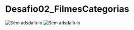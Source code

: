 # Desafio02_FilmesCategorias
![Sem adsdaítulo](https://user-images.githubusercontent.com/72922695/134827698-e0b0b4b2-f0e3-4689-a85a-11dc4db797d8.png)
![Sem adsdaítulo](https://user-images.githubusercontent.com/72922695/134827673-21f18081-84a1-44ae-92aa-5e60595be372.png)
